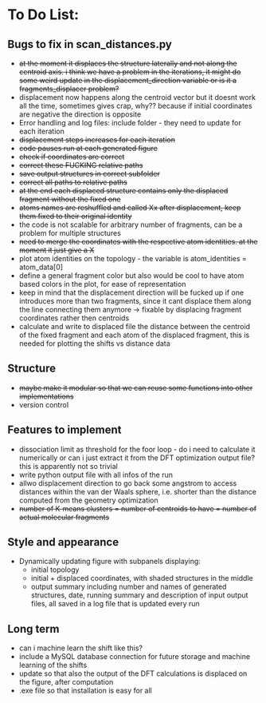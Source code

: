 # To Do List:

## Bugs to fix in scan_distances.py
* ~~at the moment it displaces the structure laterally and not along the centroid axis. i think we have a problem in the iterations, it might do some weird update in the displacement_direction variable or is it a fragments_displacer problem?~~
* displacement now happens along the centroid vector but it doesnt work all the time, sometimes gives crap, why?? because if initial coordinates are negative the direction is opposite
* Error handling and log files: include folder - they need to update for each iteration
* ~~displacement steps increases for each iteration~~
* ~~code pauses run at each generated figure~~
* ~~check if coordinates are correct~~
* ~~correct these FUCKING relative paths~~
* ~~save output structures in correct subfolder~~
* ~~correct all paths to relative paths~~
* ~~at the end each displaced structure contains only the displaced fragment without the fixed one~~
* ~~atoms names are reshuffled and called Xx after displacement, keep them fixed to their original identity~~
* the code is not scalable for arbitrary number of fragments, can be a problem for multiple structures
* ~~need to merge the coordinates with the respective atom identities. at the moment it just give a X~~
* plot atom identities on the topology - the variable is atom_identities = atom_data[0]
* define a general fragment color but also would be cool to have atom based colors in the plot, for ease of representation
* keep in mind that the displacement direction will be fucked up if one introduces more than two fragments, since it cant displace them along the line connecting them anymore -> fixable by displacing fragment coordinates rather then centroids
* calculate and write to displaced file the distance between the centroid of the fixed fragment and each atom of the displaced fragment, this is needed for plotting the shifts vs distance data


## Structure
* ~~maybe make it modular so that we can reuse some functions into other implementations~~
* version control

## Features to implement
* dissociation limit as threshold for the foor loop - do i need to calculate it numerically or can i just extract it from the DFT optimization output file? this is apparently not so trivial
* write python output file with all infos of the run
* allwo displacement direction to go back some angstrom to access distances within the van der Waals sphere, i.e. shorter than the distance computed from the geometry optimization
* ~~number of K-means clusters = number of centroids to have = number of actual molecular fragments~~

## Style and appearance
* Dynamically updating figure with subpanels displaying:
  - initial topology
  - initial + displaced coordinates, with shaded structures in the middle
  - output summary including number and names of generated structures, date, running summary and description of input output files, all saved in a log file that is updated every run

## Long term
* can i machine learn the shift like this?
* include a MySQL database connection for future storage and machine learning of the shifts
* update so that also the output of the DFT calculations is displaced on the figure, after computation
* .exe file so that installation is easy for all

